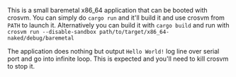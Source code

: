 This is a small baremetal x86_64 application that can be booted with crosvm. You can simply do
`cargo run` and it'll build it and use crosvm from `PATH` to launch it. Alternatively you can build
it with `cargo build` and run with
`crosvm run --disable-sandbox path/to/target/x86_64-naked/debug/baremetal`

The application does nothing but output `Hello World!` log line over serial port and go into
infinite loop. This is expected and you'll need to kill crosvm to stop it.
